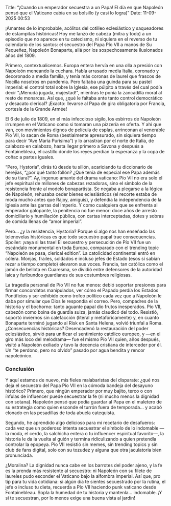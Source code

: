 Title: “¡Cuando un emperador secuestra a un Papa! El día en que Napoleón pensó que el Vaticano cabía en su bolsillo (y casi lo logra)”
Date: 11-09-2025 00:53

¡Amantes de lo improbable, acólitos del cotilleo eclesiástico y saqueadores de estampitas históricas! Hoy me lanzo de cabeza (mitra y todo) a un episodio que no aparece en tu catecismo, ni siquiera en el reverso de tu calendario de los santos: el secuestro del Papa Pío VII a manos de Su Pequeñez, Napoleón Bonaparte, allá por los sospechosamente ilusionados años del 1809.

Primero, contextualicemos. Europa entera hervía en una olla a presión con Napoleón meneando la cuchara. Había arrasado media Italia, coronado y decoronado a media familia, y tenía más coronas de laurel que frascos de Nocilla nosotros en pandemia. Pero faltaba una guinda para su pastel imperial: el control total sobre la Iglesia, ese púlpito a través del cual podía decir "¡Menuda jugada, majestad!", mientras le ponía la zancadilla moral al resto de monarcas. Así que, ¿qué le faltaba ante tanto control democrático y desacato clerical? ¡Exacto: llevarse al Papa de gira obligatoria por Francia, cortesía de la Grande Armée!

El 6 de julio de 1809, en el más infeccioso sigilo, los esbirros de Napoleón irrumpen en el Vaticano como si tomaran una pizzería en oferta. Y ahí que van, con movimientos dignos de película de espías, arrinconan al venerable Pío VII, lo sacan de Roma (bestialmente apresurado, sin siquiera tiempo para decir “Ave María Purísima”) y lo arrastran por el norte de Italia, de calabozo en calabozo, hasta llegar primero a Savona y después a Fontainebleau, el castillo donde los reyes perdían la esperanza y la copa de coñac a partes iguales.

“Pero, Hystoria”, dirás tú desde tu sillón, acariciando tu diccionario de herejías, “¿por qué tanto follón? ¿Qué tenía de especial ese Papa además de su tiara?”. Ay, ingenuo amante del drama vaticano: Pío VII no era solo el jefe espiritual de millones de cabezas rezadoras, sino el símbolo de la resistencia frente al modelo bonapartista. Se negaba a plegarse a la lógica de Napoleón, rehusaba ceder bienes eclesiásticos (el recorte estaba de moda mucho antes que Rajoy, amiguis), y defendía la independencia de la Iglesia ante las garras del Imperio. Y como cualquiera que se enfrenta al emperador galopante, la penitencia no fue menor: doce años de arresto domiciliario y humillación pública, con cartas interceptadas, dotes y sobras de comida llenas de “amor imperial”.

Pero… ¿y la resistencia, Hystoria? Porque si algo nos han enseñado las telenovelas históricas es que todo secuestro papal trae consecuencias. Spoiler: ¡vaya si las trae! El secuestro y persecución de Pío VII fue un escándalo monumental en toda Europa, comparado con el trending topic “Napoleón se pasa, clerical edition”. La catolicidad continental entró en cólera. Monjas, frailes, soldados e incluso jefes de Estado (esos sí sabían rezar a tiempo completo) elevaron sus voces. Francia, tan católica como el jamón de bellota en Cuaresma, se dividió entre defensores de la autoridad laica y furibundos guardianes de sus costumbres religiosas.

La tragedia personal de Pío VII no fue menos: debió soportar presiones para firmar concordatos manipulados, ver cómo el Papado perdía los Estados Pontificios y ser exhibido como trofeo político cada vez que a Napoleón le daba por simular que Dios le respondía el correo. Pero, compadres de la historia y el bochorno: tanto aguante papal dio frutos inesperados. Pío VII, cabezón como boina de guardia suiza, jamás claudicó del todo. Resistió, soportó inviernos sin calefacción (literal y metafóricamente) y, en cuanto Bonaparte terminó jugando al Risk en Santa Helena, volvió triunfal a Roma. ¿Consecuencias históricas? Desencadenó la restauración del poder eclesiástico, sirvió para unificar el sentimiento católico europeo, y —en el giro más loco del melodrama— fue el mismo Pío VII quien, años después, visitó a Napoleón exiliado y tuvo la decencia cristiana de interceder por él. Un “te perdono, pero no olvido” pasado por agua bendita y rencor napoleónico.

### Conclusión
Y aquí estamos de nuevo, mis fieles malabaristas del disparate: ¿qué nos deja el secuestro del Papa Pío VII en la cómoda bandeja del desayuno histórico? Primero, que ningún emperador por muy bajito, terco o con ínfulas de influencer puede secuestrar la fe (ni mucho menos la dignidad con sotana). Napoleón pensó que podía guardar al Papa en el maletero de su estrategia como quien esconde el turrón fuera de temporada… y acabó clonado en las pesadillas de toda abuela catequista.

Segundo, he aprendido algo delicioso para mi recetario de desafueros: cada vez que un poderoso intenta secuestrar el símbolo de lo indomable —la moda, el cerdo, la salchicha entera o tu influencer espiritual favorito—, la historia le da la vuelta al guión y termina ridiculizando a quien pretendía controlar la epopeya. Pío VII resistió sin memes, sin trending topics y sin club de fans digital, solo con su tozudez y alguna que otra jaculatoria bien pronunciada. 

¿Moralina? La dignidad nunca cabe en los barrotes del poder ajeno, y la fe es la prenda más resistente al secuestro: ni Napoleón con su filete de laureles pudo esconder el Vaticano bajo la alfombra imperial. Así que, pro tip para tu vida cotidiana: si algún día te sientes secuestrado por la rutina, el jefe o incluso tu dieta, recuerda a Pío VII haciendo punk vaticano desde Fontainebleau. Sopla la humedad de tu historia y mantenla… indomable. ¡Y si te secuestran, por lo menos exige una buena vista al jardín!
